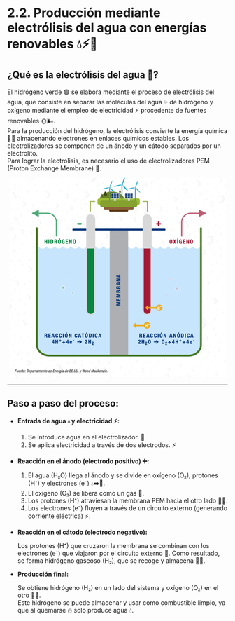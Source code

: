 # **2.2. Producción mediante electrólisis del agua con energías renovables 💧⚡🌿**


## **¿Qué es la electrólisis del agua 🤔?** 

El hidrógeno verde 🟢 se elabora mediante el proceso de electrólisis del agua, que consiste en separar las moléculas del agua 💦 de hidrógeno y oxígeno mediante el empleo de electricidad ⚡ procedente de fuentes renovables 🌞🌬️.  
Para la producción del hidrógeno, la electrólisis convierte la energía química 🔬🧪 almacenando electrones en enlaces químicos estables. Los electrolizadores se componen de un ánodo y un cátodo separados por un electrolito.  
Para lograr la electrolisis, es necesario el uso de electrolizadores PEM (Proton Exchange Membrane) 🔋.
 
<p align="center">
  <img src="/img/electrolo.png" alt="![Electrolo](img/electrolo.png)" />
</p>  

---
## Paso a paso del proceso:

 * **Entrada de agua 💧 y electricidad ⚡:**  
  
   1. Se introduce agua en el electrolizador. 🚰
   2. Se aplica electricidad a través de dos electrodos. ⚡  

 * **Reacción en el ánodo (electrodo positivo) ➕:**  
  
   1. El agua (H₂O) llega al ánodo y se divide en oxígeno (O₂), protones (H⁺) y electrones (e⁻) 💧➡️💨.
   2. El oxígeno (O₂) se libera como un gas 💨.
   3. Los protones (H⁺) atraviesan la membrana PEM hacia el otro lado 🏃‍♂️.
   4. Los electrones (e⁻) fluyen a través de un circuito externo (generando corriente eléctrica) ⚡.
 

 * **Reacción en el cátodo (electrodo negativo):**  
  
   Los protones (H⁺) que cruzaron la membrana se combinan con los electrones (e⁻) que viajaron por el circuito externo 🤝.
   Como resultado, se forma hidrógeno gaseoso (H₂), que se recoge y almacena 💨🎈.


 * **Producción final:**  
  
   Se obtiene hidrógeno (H₂) en un lado del sistema y oxígeno (O₂) en el otro 💨💨.  
   Este hidrógeno se puede almacenar y usar como combustible limpio, ya que al quemarse 🔥 solo produce agua 💧.  
